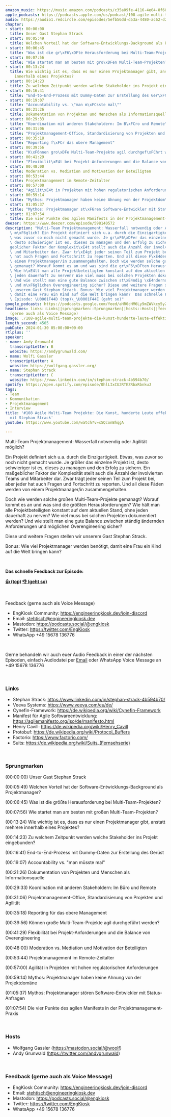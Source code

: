 ```yaml
---
amazon_music: https://music.amazon.com/podcasts/c35a09fe-4116-4e04-8f68-77d61b112e46/episodes/40530a4e-ac9e-46c2-9008-4cbbc7038d98/engineering-kiosk-108-agile-multi-team-projekte-die-kunst-hunderte-leute-effektiv-zu-koordinieren-mit-stephan-strack
apple_podcasts: https://podcasts.apple.com/us/podcast/108-agile-multi-team-projekte-die-kunst-hunderte-leute/id1603082924?i=1000643471773&uo=4
audio: https://audio1.redcircle.com/episodes/5efb56dd-d53a-4480-ac62-d2d3731742f1/stream.mp3
chapter:
- start: 00:00:00
  title: Unser Gast Stephan Strack
- start: 00:05:49
  title: Welchen Vorteil hat der Software-Entwicklungs-Background als Projektmanager?
- start: 00:06:45
  title: "Was ist die gr\xF6\xDFte Herausforderung bei Multi-Team-Projekten?"
- start: 00:07:56
  title: "Wie startet man am besten mit gro\xDFen Multi-Team-Projekten?"
- start: 00:13:24
  title: Wie wichtig ist es, dass es nur einen Projektmanager gibt, anstatt mehrere
    innerhalb eines Projektes?
- start: 00:14:23
  title: Zu welchem Zeitpunkt werden welche Stakeholder ins Projekt eingebunden?
- start: 00:16:41
  title: "End-to-End-Prozess mit Dummy-Daten zur Erstellung des Ger\xFCst"
- start: 00:19:07
  title: "Accountability vs. \"man m\xFCsste mal\""
- start: 00:21:26
  title: Dokumentation von Projekten und Menschen als Informationsquelle
- start: 00:29:33
  title: "Koordination mit anderen Stakeholdern: Im B\xFCro und Remote"
- start: 00:31:06
  title: "Projektmanagement-Office, Standardisierung von Projekten und Agilit\xE4t"
- start: 00:35:18
  title: "Reporting f\xFCr das obere Management"
- start: 00:39:56
  title: "K\xF6nnen gro\xDFe Multi-Team-Projekte agil durchgef\xFChrt werden?"
- start: 00:41:29
  title: "Flexibilit\xE4t bei Projekt-Anforderungen und die Balance von Overengineering"
- start: 00:48:00
  title: Moderation vs. Mediation und Motivation der Beteiligten
- start: 00:53:44
  title: Projektmanagement im Remote-Zeitalter
- start: 00:57:00
  title: "Agilit\xE4t in Projekten mit hohen regulatorischen Anforderungen"
- start: 00:59:14
  title: "Mythos: Projektmanager haben keine Ahnung von der Projektdom\xE4ne"
- start: 01:05:37
  title: "Mythos: Projektmanager st\xF6ren Software-Entwickler mit Status-Anfragen"
- start: 01:07:54
  title: Die vier Punkte des agilen Manifests in der Projektmanagement-Praxis
deezer: https://www.deezer.com/episode/598140572
description: "Multi-Team Projektmanagement: Wasserfall notwendig oder Agilit\xE4t\
  \ m\xF6glich? Ein Projekt definiert sich u.a. durch die Einzigartigkeit. Etwas,\
  \ was zuvor so noch nicht gemacht wurde. Je gr\xF6\xDFer das einzelne Projekt ist,\
  \ desto schwieriger ist es, dieses zu managen und den Erfolg zu sichern. Ein ma\xDF\
  geblicher Faktor der Komplexit\xE4t stellt auch die Anzahl der involvierten Teams\
  \ und Mitarbeiter dar. Zwar tr\xE4gt jeder seinen Teil zum Projekt bei, aber jeder\
  \ hat auch Fragen und Fortschritt zu reporten. Und all diese F\xE4den werden von\
  \ einem Projektmanager/in zusammengehalten. Doch wie werden solche gro\xDFen Multi-Team-Projekte\
  \ gemanagt? Worauf kommt es an und was sind die gr\xF6\xDFten Herausforderungen?\
  \ Wie h\xE4lt man alle Projektbeteiligten konstant auf dem aktuellen Stand, ohne\
  \ jeden dauerhaft zu nerven? Wie viel muss bei solchen Projekten dokumentiert werden?\
  \ Und wie stellt man eine gute Balance zwischen st\xE4ndig \xE4ndernden Anforderungen\
  \ und m\xF6glichen Overengineering sicher? Diese und weitere Fragen stellen wir\
  \ unserem Gast Stephan Strack. Bonus: Wie viel Projektmanager werden ben\xF6tigt,\
  \ damit eine Frau ein Kind auf die Welt bringen kann?  Das schnelle Feedback zur\
  \ Episode: \U0001F44D (top)\_\U0001F44E (geht so)"
google_podcasts: https://podcasts.google.com/feed/aHR0cHM6Ly9mZWVkcy5yZWRjaXJjbGUuY29tLzBlY2ZkZmQ3LWZkYTEtNGMzZC05NTE1LTQ3NjcyN2Y5ZGY1ZQ/episode/OTBjNjE5MzEtYzBkYS00NzBmLWJlMGUtOTgyNzE1OTg5Nzgz?sa=X&ved=2ahUKEwi7tM3e9ISEAxVSB0QIHTZmDHYQkfYCegQIARAF
headlines: links::Links||sprungmarken::Sprungmarken||hosts::Hosts||feedback-gerne-auch-als-voice-message::Feedback
  (gerne auch als Voice Message)
image: ./108-agile-multi-team-projekte-die-kunst-hunderte-leute-effektiv-zu-koordinieren-mit-stephan-strack.jpg
length_second: 4505
pubDate: 2024-01-30 05:00:00+00:00
rtlplus: ''
speaker:
- name: Andy Grunwald
  transcriptLetter: B
  website: https://andygrunwald.com/
- name: Wolfi Gassler
  transcriptLetter: A
  website: https://wolfgang.gassler.org/
- name: Stephan Strack
  transcriptLetter: C
  website: https://www.linkedin.com/in/stephan-strack-4b594b70/
spotify: https://open.spotify.com/episode/0hlLIxCU2RTEZRbxRbnkuJ
tags:
- Team
- Kommunikation
- Projektmanagement
- Interview
title: '#108 Agile Multi-Team Projekte: Die Kunst, hunderte Leute effektiv zu koordinieren
  mit Stephan Strack'
youtube: https://www.youtube.com/watch?v=xSQconBhqgA

---
```

<p>Multi-Team Projektmanagement: Wasserfall notwendig oder Agilität möglich?</p><p>Ein Projekt definiert sich u.a. durch die Einzigartigkeit. Etwas, was zuvor so noch nicht gemacht wurde. Je größer das einzelne Projekt ist, desto schwieriger ist es, dieses zu managen und den Erfolg zu sichern. Ein maßgeblicher Faktor der Komplexität stellt auch die Anzahl der involvierten Teams und Mitarbeiter dar. Zwar trägt jeder seinen Teil zum Projekt bei, aber jeder hat auch Fragen und Fortschritt zu reporten. Und all diese Fäden werden von einem Projektmanager/in zusammengehalten.</p><p>Doch wie werden solche großen Multi-Team-Projekte gemanagt? Worauf kommt es an und was sind die größten Herausforderungen? Wie hält man alle Projektbeteiligten konstant auf dem aktuellen Stand, ohne jeden dauerhaft zu nerven? Wie viel muss bei solchen Projekten dokumentiert werden? Und wie stellt man eine gute Balance zwischen ständig ändernden Anforderungen und möglichen Overengineering sicher?</p><p>Diese und weitere Fragen stellen wir unserem Gast Stephan Strack.</p><p>Bonus: Wie viel Projektmanager werden benötigt, damit eine Frau ein Kind auf die Welt bringen kann?</p><p><br></p><p><strong>Das schnelle Feedback zur Episode:</strong></p><p><a href="https://api.openpodcast.dev/feedback/108/upvote" rel="nofollow"><strong>👍 (top)</strong></a><strong> </strong><a href="https://api.openpodcast.dev/feedback/108/downvote" rel="nofollow"><strong>👎 (geht so)</strong></a></p><p><br></p><p>Feedback (gerne auch als Voice Message)</p><ul><li>EngKiosk Community: <a href="https://engineeringkiosk.dev/join-discord">https://engineeringkiosk.dev/join-discord</a> </li><li>Email: <a href="mailto:stehtisch@engineeringkiosk.dev" rel="nofollow">stehtisch@engineeringkiosk.dev</a></li><li>Mastodon: <a href="https://podcasts.social/@engkiosk" rel="nofollow">https://podcasts.social/@engkiosk</a></li><li>Twitter: <a href="https://twitter.com/EngKiosk" rel="nofollow">https://twitter.com/EngKiosk</a></li><li>WhatsApp +49 15678 136776</li></ul><p><br></p><p>Gerne behandeln wir auch euer Audio Feedback in einer der nächsten Episoden, einfach Audiodatei per <a href="https://engineeringkiosk.dev/kontakt/">Email</a> oder WhatsApp Voice Message an +49 15678 136776</p><p><br></p><h3 id="links">Links</h3><ul><li>Stephan Strack: <a href="https://www.linkedin.com/in/stephan-strack-4b594b70/" rel="nofollow">https://www.linkedin.com/in/stephan-strack-4b594b70/</a></li><li>Veeva Systems: <a href="https://www.veeva.com/eu/de/" rel="nofollow">https://www.veeva.com/eu/de/</a></li><li>Cynefin-Framework: <a href="https://de.wikipedia.org/wiki/Cynefin-Framework" rel="nofollow">https://de.wikipedia.org/wiki/Cynefin-Framework</a></li><li>Manifest für Agile Softwareentwicklung: <a href="https://agilemanifesto.org/iso/de/manifesto.html" rel="nofollow">https://agilemanifesto.org/iso/de/manifesto.html</a></li><li>Henry Cavill: <a href="https://de.wikipedia.org/wiki/Henry_Cavill" rel="nofollow">https://de.wikipedia.org/wiki/Henry_Cavill</a></li><li>Protobuf: <a href="https://de.wikipedia.org/wiki/Protocol_Buffers" rel="nofollow">https://de.wikipedia.org/wiki/Protocol_Buffers</a></li><li>Factorio: <a href="https://www.factorio.com/" rel="nofollow">https://www.factorio.com/</a></li><li>Suits: <a href="https://de.wikipedia.org/wiki/Suits_(Fernsehserie)" rel="nofollow">https://de.wikipedia.org/wiki/Suits_(Fernsehserie)</a></li></ul><p><br></p><h3 id="sprungmarken">Sprungmarken</h3><p>(00:00:00) Unser Gast Stephan Strack</p><p>(00:05:49) Welchen Vorteil hat der Software-Entwicklungs-Background als Projektmanager?</p><p>(00:06:45) Was ist die größte Herausforderung bei Multi-Team-Projekten?</p><p>(00:07:56) Wie startet man am besten mit großen Multi-Team-Projekten?</p><p>(00:13:24) Wie wichtig ist es, dass es nur einen Projektmanager gibt, anstatt mehrere innerhalb eines Projektes?</p><p>(00:14:23) Zu welchem Zeitpunkt werden welche Stakeholder ins Projekt eingebunden?</p><p>(00:16:41) End-to-End-Prozess mit Dummy-Daten zur Erstellung des Gerüst</p><p>(00:19:07) Accountability vs. &#34;man müsste mal&#34;</p><p>(00:21:26) Dokumentation von Projekten und Menschen als Informationsquelle</p><p>(00:29:33) Koordination mit anderen Stakeholdern: Im Büro und Remote</p><p>(00:31:06) Projektmanagement-Office, Standardisierung von Projekten und Agilität</p><p>(00:35:18) Reporting für das obere Management</p><p>(00:39:56) Können große Multi-Team-Projekte agil durchgeführt werden?</p><p>(00:41:29) Flexibilität bei Projekt-Anforderungen und die Balance von Overengineering</p><p>(00:48:00) Moderation vs. Mediation und Motivation der Beteiligten</p><p>(00:53:44) Projektmanagement im Remote-Zeitalter</p><p>(00:57:00) Agilität in Projekten mit hohen regulatorischen Anforderungen</p><p>(00:59:14) Mythos: Projektmanager haben keine Ahnung von der Projektdomäne</p><p>(01:05:37) Mythos: Projektmanager stören Software-Entwickler mit Status-Anfragen</p><p>(01:07:54) Die vier Punkte des agilen Manifests in der Projektmanagement-Praxis</p><p><br></p><h3 id="hosts">Hosts</h3><ul><li>Wolfgang Gassler (<a href="https://mastodon.social/@woolf" rel="nofollow">https://mastodon.social/@woolf</a>)</li><li>Andy Grunwald (<a href="https://twitter.com/andygrunwald" rel="nofollow">https://twitter.com/andygrunwald</a>)</li></ul><p><br></p><h3 id="feedback-gerne-auch-als-voice-message">Feedback (gerne auch als Voice Message)</h3><ul><li>EngKiosk Community: <a href="https://engineeringkiosk.dev/join-discord">https://engineeringkiosk.dev/join-discord</a> </li><li>Email: <a href="mailto:stehtisch@engineeringkiosk.dev" rel="nofollow">stehtisch@engineeringkiosk.dev</a></li><li>Mastodon: <a href="https://podcasts.social/@engkiosk" rel="nofollow">https://podcasts.social/@engkiosk</a></li><li>Twitter: <a href="https://twitter.com/EngKiosk" rel="nofollow">https://twitter.com/EngKiosk</a></li><li>WhatsApp +49 15678 136776</li></ul>